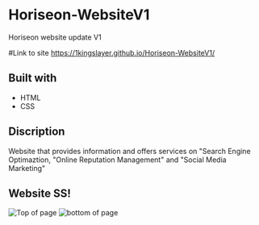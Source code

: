 # Horiseon-WebsiteV1
Horiseon website update V1

#Link to site https://1kingslayer.github.io/Horiseon-WebsiteV1/

## Built with
* HTML
* CSS

## Discription
Website that provides information and offers services on "Search Engine Optimaztion, "Online Reputation Management" and "Social Media Marketing"

## Website SS! 
![Top of page](https://user-images.githubusercontent.com/94531075/144478740-121e25ff-7d4c-48a1-b874-ebcac8615c87.jpg)
![bottom of page](https://user-images.githubusercontent.com/94531075/144478920-55142976-86cf-4f53-bb09-91ff6249a16a.png)

